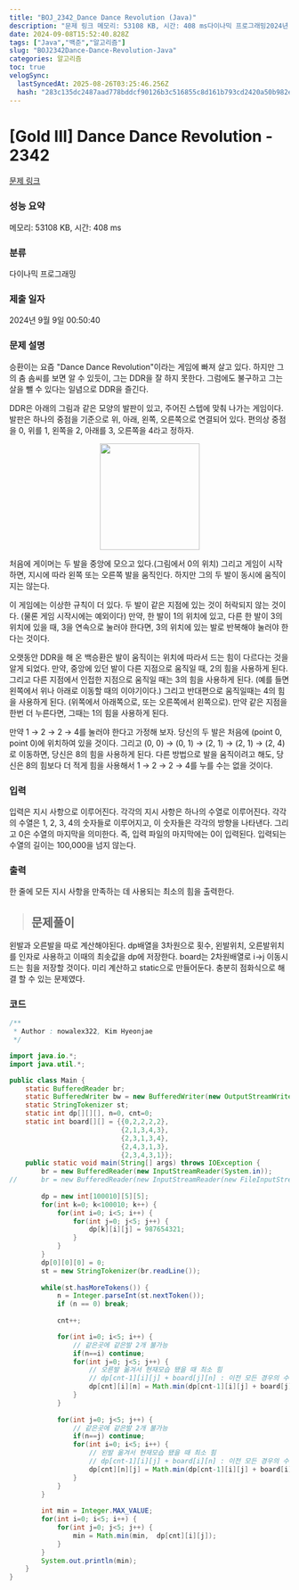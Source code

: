 ```yaml
---
title: "BOJ_2342_Dance Dance Revolution (Java)"
description: "문제 링크 메모리: 53108 KB, 시간: 408 ms다이나믹 프로그래밍2024년 9월 9일 00:50:40왼발과 오른발을 따로 계산해야된다. dp배열을 3차원으로 횟수, 왼발위치, 오른발위치 를 인자로 사용하고 이때의 최솟값을 dp에 저장한다.board는 2차원배열"
date: 2024-09-08T15:52:40.828Z
tags: ["Java","백준","알고리즘"]
slug: "BOJ2342Dance-Dance-Revolution-Java"
categories: 알고리즘
toc: true
velogSync:
  lastSyncedAt: 2025-08-26T03:25:46.256Z
  hash: "283c135dc2487aad778bddcf90126b3c516855c8d161b793cd2420a50b982ef2"
---
```


# [Gold III] Dance Dance Revolution - 2342 

[문제 링크](https://www.acmicpc.net/problem/2342) 

### 성능 요약

메모리: 53108 KB, 시간: 408 ms

### 분류

다이나믹 프로그래밍

### 제출 일자

2024년 9월 9일 00:50:40

### 문제 설명

<p>승환이는 요즘 "Dance Dance Revolution"이라는 게임에 빠져 살고 있다. 하지만 그의 춤 솜씨를 보면 알 수 있듯이, 그는 DDR을 잘 하지 못한다. 그럼에도 불구하고 그는 살을 뺄 수 있다는 일념으로 DDR을 즐긴다.</p>

<p>DDR은 아래의 그림과 같은 모양의 발판이 있고, 주어진 스텝에 맞춰 나가는 게임이다. 발판은 하나의 중점을 기준으로 위, 아래, 왼쪽, 오른쪽으로 연결되어 있다. 편의상 중점을 0, 위를 1, 왼쪽을 2, 아래를 3, 오른쪽을 4라고 정하자.</p>

<p style="text-align: center;"><img alt="" src="https://www.acmicpc.net/JudgeOnline/upload/201011/ddr.PNG" style="height:191px; width:179px"></p>

<p>처음에 게이머는 두 발을 중앙에 모으고 있다.(그림에서 0의 위치) 그리고 게임이 시작하면, 지시에 따라 왼쪽 또는 오른쪽 발을 움직인다. 하지만 그의 두 발이 동시에 움직이지는 않는다.</p>

<p>이 게임에는 이상한 규칙이 더 있다. 두 발이 같은 지점에 있는 것이 허락되지 않는 것이다. (물론 게임 시작시에는 예외이다) 만약, 한 발이 1의 위치에 있고, 다른 한 발이 3의 위치에 있을 때, 3을 연속으로 눌러야 한다면, 3의 위치에 있는 발로 반복해야 눌러야 한다는 것이다.</p>

<p>오랫동안 DDR을 해 온 백승환은 발이 움직이는 위치에 따라서 드는 힘이 다르다는 것을 알게 되었다. 만약, 중앙에 있던 발이 다른 지점으로 움직일 때, 2의 힘을 사용하게 된다. 그리고 다른 지점에서 인접한 지점으로 움직일 때는 3의 힘을 사용하게 된다. (예를 들면 왼쪽에서 위나 아래로 이동할 때의 이야기이다.) 그리고 반대편으로 움직일때는 4의 힘을 사용하게 된다. (위쪽에서 아래쪽으로, 또는 오른쪽에서 왼쪽으로). 만약 같은 지점을 한번 더 누른다면, 그때는 1의 힘을 사용하게 된다.</p>

<p>만약 1 → 2 → 2 → 4를 눌러야 한다고 가정해 보자. 당신의 두 발은 처음에 (point 0, point 0)에 위치하여 있을 것이다. 그리고 (0, 0) → (0, 1) → (2, 1) → (2, 1) → (2, 4)로 이동하면, 당신은 8의 힘을 사용하게 된다. 다른 방법으로 발을 움직이려고 해도, 당신은 8의 힘보다 더 적게 힘을 사용해서 1 → 2 → 2 → 4를 누를 수는 없을 것이다.</p>

### 입력 

 <p>입력은 지시 사항으로 이루어진다. 각각의 지시 사항은 하나의 수열로 이루어진다. 각각의 수열은 1, 2, 3, 4의 숫자들로 이루어지고, 이 숫자들은 각각의 방향을 나타낸다. 그리고 0은 수열의 마지막을 의미한다. 즉, 입력 파일의 마지막에는 0이 입력된다. 입력되는 수열의 길이는 100,000을 넘지 않는다.</p>

### 출력 

 <p>한 줄에 모든 지시 사항을 만족하는 데 사용되는 최소의 힘을 출력한다.</p>



> ## 문제풀이

왼발과 오른발을 따로 계산해야된다. dp배열을 3차원으로 횟수, 왼발위치, 오른발위치 를 인자로 사용하고 이때의 최솟값을 dp에 저장한다.
board는 2차원배열로 i->j 이동시 드는 힘을 저장할 것이다.
미리 계산하고 static으로 만들어둔다.
충분히 점화식으로 해결 할 수 있는 문제였다.

### 코드
```java
/**
 * Author : nowalex322, Kim Hyeonjae
 */

import java.io.*;
import java.util.*;

public class Main {
	static BufferedReader br;
	static BufferedWriter bw = new BufferedWriter(new OutputStreamWriter(System.out));
	static StringTokenizer st;
	static int dp[][][], n=0, cnt=0;
	static int board[][] = {{0,2,2,2,2},
							{2,1,3,4,3},
							{2,3,1,3,4},
							{2,4,3,1,3},
							{2,3,4,3,1}};
	public static void main(String[] args) throws IOException {
		br = new BufferedReader(new InputStreamReader(System.in));
//		br = new BufferedReader(new InputStreamReader(new FileInputStream("input.txt")));
		
		dp = new int[100010][5][5];
		for(int k=0; k<100010; k++) {
		    for(int i=0; i<5; i++) {
		    	for(int j=0; j<5; j++) {
		    		dp[k][i][j] = 987654321;
		    	}
		    }
		}
		dp[0][0][0] = 0;
		st = new StringTokenizer(br.readLine());
		
        while(st.hasMoreTokens()) {
            n = Integer.parseInt(st.nextToken());
            if (n == 0) break;
            
            cnt++;

			for(int i=0; i<5; i++) {
				// 같은곳에 같은발 2개 불가능
				if(n==i) continue;
				for(int j=0; j<5; j++) {
					// 오른발 옮겨서 현재모습 됐을 때 최소 힘
					// dp[cnt-1][i][j] + board[j][n] : 이전 모든 경우의 수 + j=>n으로 오른발 옮기기
					dp[cnt][i][n] = Math.min(dp[cnt-1][i][j] + board[j][n], dp[cnt][i][n]);
				}
			}
			
			for(int j=0; j<5; j++) {
				// 같은곳에 같은발 2개 불가능
				if(n==j) continue;
				for(int i=0; i<5; i++) {
					// 왼발 옮겨서 현재모습 됐을 때 최소 힘
					// dp[cnt-1][i][j] + board[i][n] : 이전 모든 경우의 수 + j=>n으로 왼발 옮기기
					dp[cnt][n][j] = Math.min(dp[cnt-1][i][j] + board[i][n], dp[cnt][n][j]);
				}
			}
		}
        
		int min = Integer.MAX_VALUE;
		for(int i=0; i<5; i++) {
			for(int j=0; j<5; j++) {
				min = Math.min(min,  dp[cnt][i][j]);
			}
		}
		System.out.println(min);
	}
}
```